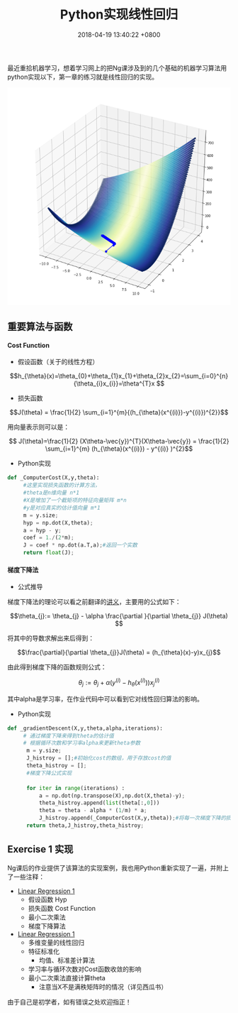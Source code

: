 ﻿---
layout: post
title:  "Python实现线性回归"
tags: [机器学习]
comments: true
description: "这是对cs229 note1 的翻译笔记，这篇讲义主要是介绍了监督学习中的线性回归和逻辑谛斯回归，以及指数家族与生成线性模型。"
category: 机器学习
keywords: "Coursera,Machine learning"
date:   2018-04-19 13:40:22 +0800
---

最近重拾机器学习，想着学习网上的把Ng课涉及到的几个基础的机器学习算法用python实现以下，第一章的练习就是线性回归的实现。

![效果图](https://github.com/Alvinsjq/ML_ALGo_Basic/blob/master/Coursera_ML_Python/images/lr_gra.png?raw=true)

## 重要算法与函数

#### Cost Function

- 假设函数（关于的线性方程）

$$h_{\theta}(x)=\theta_{0}+\theta_{1}x_{1}+\theta_{2}x_{2}=\sum_{i=0}^{n}{\theta_{i}x_{i}}=\theta^{T}x $$

- 损失函数

$$J(\theta) = \frac{1}{2} \sum_{i=1}^{m}{(h_{\theta}(x^{(i)})-y^{(i)})^{2}}$$

用向量表示则可以是：

$$ J(\theta)=\frac{1}{2} (X\theta-\vec{y})^{T}(X\theta-\vec{y}) = \frac{1}{2} \sum_{i=1}^{m} (h_{\theta}(x^{(i)}) - y^{(i)} )^{2}$$

- Python实现

```python
def _ComputerCost(X,y,theta):
     #这里实现损失函数的计算方法，
     #theta是n维向量 n*1
     #X是增加了一个截矩项的特征向量矩阵 m*n
     #y是对应真实的估计值向量 m*1
     m = y.size;
     hyp = np.dot(X,theta);
     a = hyp - y;
     coef = 1./(2*m);
     J = coef * np.dot(a.T,a);#返回一个实数
     return float(J); 
```

#### 梯度下降法

- 公式推导

梯度下降法的理论可以看之前翻译的[讲义](http://alvinsjq.purposes.cn/2017/cs229note1/)，主要用的公式如下：

$$\theta_{j}:= \theta_{j} - \alpha \frac{\partial }{\partial \theta_{j}}  J(\theta) $$

将其中的导数求解出来后得到：

$$\frac{\partial}{\partial \theta_{j}}J(\theta) = (h_{\theta}(x)-y)x_{j}$$

由此得到梯度下降的函数规则公式：

$$\theta_{j}:= \theta_{j} + \alpha  (y^{(i)}-h_{\theta}(x^{(i)})) x_{j}^{(i)}$$

其中alpha是学习率，在作业代码中可以看到它对线性回归算法的影响。



- Python实现

```python
def _gradientDescent(X,y,theta,alpha,iterations):
     # 通过梯度下降来得到theta的估计值
     # 根据循环次数和学习率alpha来更新theta参数
      m = y.size;
      J_histroy = [];#初始化cost的数组，用于存放cost的值
      theta_histroy = [];
      #梯度下降公式实现
     
      for iter in range(iterations) :
          a = np.dot(np.transpose(X),np.dot(X,theta)-y);
          theta_histroy.append(list(theta[:,0]))
          theta = theta - alpha * (1/m) * a;
          J_histroy.append(_ComputerCost(X,y,theta));#将每一次梯度下降的损失函数结果存起来
      return theta,J_histroy,theta_histroy;
```


## Exercise 1 实现

Ng课后的作业提供了该算法的实现案例，我也用Python重新实现了一遍，并附上了一些注释：

- [Linear Regression 1](https://github.com/Alvinsjq/ML_ALGo_Basic/blob/master/Coursera_ML_Python/ex1/Linear_regression1.ipynb)
    + 假设函数 Hyp
    + 损失函数 Cost Function
    + 最小二次乘法
    + 梯度下降算法
- [Linear Regression 1](https://github.com/Alvinsjq/ML_ALGo_Basic/blob/master/Coursera_ML_Python/ex1/Linear_regression2.ipynb)
    + 多维变量的线性回归
    + 特征标准化
        * 均值、标准差计算法
    + 学习率与循环次数对Cost函数收敛的影响
    + 最小二次乘法直接计算theta
        * 注意当X不是满秩矩阵时的情况（详见西瓜书）

由于自己是初学者，如有错误之处欢迎指正！




